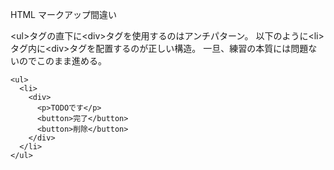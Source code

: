 HTML マークアップ間違い

\<ul>タグの直下に\<div>タグを使用するのはアンチパターン。
以下のように\<li>タグ内に\<div>タグを配置するのが正しい構造。
一旦、練習の本質には問題ないのでこのまま進める。

    <ul>
      <li>
        <div>
          <p>TODOです</p>
          <button>完了</button>
          <button>削除</button>
        </div>
      </li>
    </ul>
